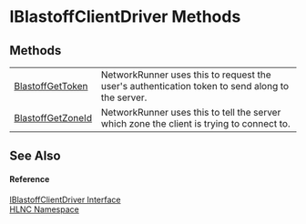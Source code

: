 # IBlastoffClientDriver Methods




## Methods
<table>
<tr>
<td><a href="M_HLNC_IBlastoffClientDriver_BlastoffGetToken">BlastoffGetToken</a></td>
<td>NetworkRunner uses this to request the user's authentication token to send along to the server.</td></tr>
<tr>
<td><a href="M_HLNC_IBlastoffClientDriver_BlastoffGetZoneId">BlastoffGetZoneId</a></td>
<td>NetworkRunner uses this to tell the server which zone the client is trying to connect to.</td></tr>
</table>

## See Also


#### Reference
<a href="T_HLNC_IBlastoffClientDriver">IBlastoffClientDriver Interface</a>  
<a href="N_HLNC">HLNC Namespace</a>  
